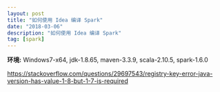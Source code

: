 ```yaml
---
layout: post
title: "如何使用 Idea 编译 Spark"
date: "2018-03-06"
description: "如何使用 Idea 编译 Spark"
tag: [spark]
---
```


**环境:** Windows7-x64, jdk-1.8.65, maven-3.3.9, scala-2.10.5, spark-1.6.0


https://stackoverflow.com/questions/29697543/registry-key-error-java-version-has-value-1-8-but-1-7-is-required

